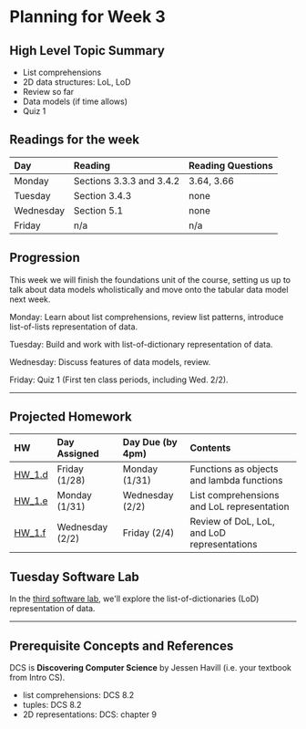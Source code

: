 # Planning for Week 3

## High Level Topic Summary

  - List comprehensions
  - 2D data structures: LoL, LoD
  - Review so far
  - Data models (if time allows)
  - Quiz 1

## Readings for the week

Day        | Reading      | Reading Questions
:--------- |:-------------|:----------------------------------
Monday     | Sections 3.3.3 and 3.4.2 | 3.64, 3.66
Tuesday    | Section 3.4.3 | none
Wednesday  | Section 5.1  | none
Friday     | n/a  | n/a

## Progression

This week we will finish the foundations unit of the course, setting us up to talk about data models wholistically and move onto the tabular data model next week.

Monday: Learn about list comprehensions, review list patterns, introduce list-of-lists representation of data.

Tuesday: Build and work with list-of-dictionary representation of data.

Wednesday: Discuss features of data models, review.

Friday: Quiz 1 (First ten class periods, including Wed. 2/2).

---

## Projected Homework

HW | Day Assigned  | Day Due (by 4pm) | Contents
:--|:--------|:--------|:------------
[HW_1.d](../hw/HW_1.d/README.md) | Friday (1/28) | Monday (1/31) | Functions as objects and lambda functions
[HW_1.e](../hw/HW_1.e/README.md) | Monday (1/31) | Wednesday (2/2) | List comprehensions and LoL representation
[HW_1.f](../hw/HW_1.f/README.md) | Wednesday (2/2) | Friday (2/4) | Review of DoL, LoL, and LoD representations

## Tuesday Software Lab

In the [third software lab](../sw_lab/lab_03/swlab_03.md), we'll explore the list-of-dictionaries (LoD) representation of data.

---

## Prerequisite Concepts and References

DCS is **Discovering Computer Science** by Jessen Havill (i.e. your textbook from Intro CS).

- list comprehensions: DCS 8.2
- tuples: DCS 8.2
- 2D representations: DCS: chapter 9
